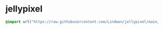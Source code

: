 # jellypixel

```css
@import url("https://raw.githubusercontent.com/Lindwen/jellypixel/main/jellypixel.css");
```
